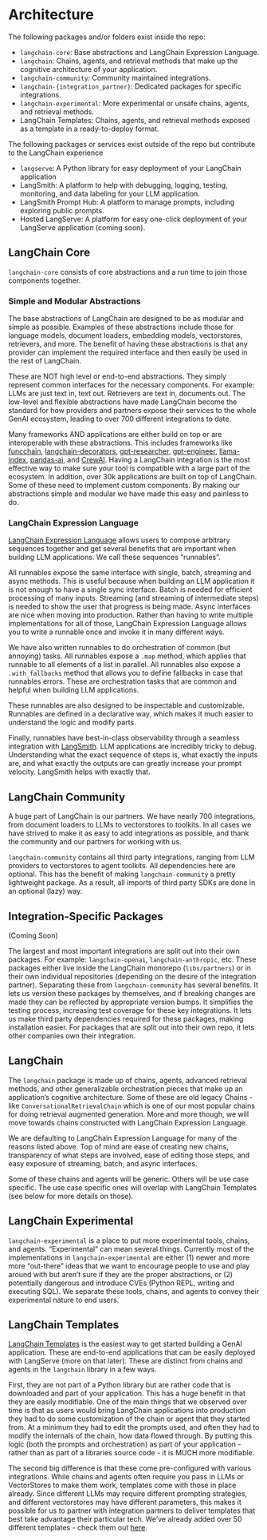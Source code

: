 # Architecture

The following packages and/or folders exist inside the repo:

- `langchain-core`: Base abstractions and LangChain Expression Language.
- `langchain`: Chains, agents, and retrieval methods that make up the cognitive architecture of your application.
- `langchain-community`: Community maintained integrations.
- `langchain-{integration_partner}`: Dedicated packages for specific integrations.
- `langchain-experimental`: More experimental or unsafe chains, agents, and retrieval methods.
- LangChain Templates: Chains, agents, and retrieval methods exposed as a template in a ready-to-deploy format.

The following packages or services exist outside of the repo but contribute to the LangChain experience

- `langserve`: A Python library for easy deployment of your LangChain application
- LangSmith: A platform to help with debugging, logging, testing, monitoring, and data labeling for your LLM application.
- LangSmith Prompt Hub: A platform to manage prompts, including exploring public prompts.
- Hosted LangServe: A platform for easy one-click deployment of your LangServe application (coming soon).

## LangChain Core

`langchain-core` consists of core abstractions and a run time to join those components together.

### Simple and Modular Abstractions

The base abstractions of LangChain are designed to be as modular and simple as possible. Examples of these abstractions include those for language models, document loaders, embedding models, vectorstores, retrievers, and more. The benefit of having these abstractions is that any provider can implement the required interface and then easily be used in the rest of LangChain.

These are NOT high level or end-to-end abstractions. They simply represent common interfaces for the necessary components. For example: LLMs are just text in, text out. Retrievers are text in, documents out. The low-level and flexible abstractions have made LangChain become the standard for how providers and partners expose their services to the whole GenAI ecosystem, leading to over 700 different integrations to date.

Many frameworks AND applications are either build on top or are interoperable with these abstractions. This includes frameworks like [funcchain](https://github.com/shroominic/funcchain), [langchain-decorators](https://github.com/ju-bezdek/langchain-decorators), [gpt-researcher](https://github.com/assafelovic/gpt-researcher), [gpt-engineer](https://github.com/AntonOsika/gpt-engineer), [llama-index](https://github.com/run-llama/llama_index), [pandas-ai](https://github.com/gventuri/pandas-ai), and [CrewAI](https://github.com/joaomdmoura/CrewAI). Having a LangChain integration is the most effective way to make sure your tool is compatible with a large part of the ecosystem. In addition, over 30k applications are built on top of LangChain. Some of these need to implement custom components. By making our abstractions simple and modular we have made this easy and painless to do.

### LangChain Expression Language

[LangChain Expression Language](https://python.langchain.com/docs/expression_language/) allows users to compose arbitrary sequences together and get several benefits that are important when building LLM applications. We call these sequences “runnables”.

All runnables expose the same interface with single, batch, streaming and async methods. This is useful because when building an LLM application it is not enough to have a single sync interface. Batch is needed for efficient processing of many inputs. Streaming (and streaming of intermediate steps) is needed to show the user that progress is being made. Async interfaces are nice when moving into production. Rather than having to write multiple implementations for all of those, LangChain Expression Language allows you to write a runnable once and invoke it in many different ways.

We have also written runnables to do orchestration of common (but annoying) tasks. All runnables expose a `.map` method, which applies that runnable to all elements of a list in parallel. All runnables also expose a  `.with_fallbacks` method that allows you to define fallbacks in case that runnables errors. These are orchestration tasks that are common and helpful when building LLM applications.

These runnables are also designed to be inspectable and customizable. Runnables are defined in a declarative way, which makes it much easier to understand the logic and modify parts.

Finally, runnables have best-in-class observability through a seamless integration with [LangSmith](https://smith.langchain.com/). LLM applications are incredibly tricky to debug. Understanding what the exact sequence of steps is, what exactly the inputs are, and what exactly the outputs are can greatly increase your prompt velocity. LangSmith helps with exactly that.

## LangChain Community

A huge part of LangChain is our partners. We have nearly 700 integrations, from document loaders to LLMs to vectorstores to toolkits. In all cases we have strived to make it as easy to add integrations as possible, and thank the community and our partners for working with us.

`langchain-community` contains all third party integrations, ranging from LLM providers to vectorstores to agent toolkits. All dependencies here are optional. This has the benefit of making `langchain-community` a pretty lightweight package. As a result, all imports of third party SDKs are done in an optional (lazy) way.

## Integration-Specific Packages

(Coming Soon)

The largest and most important integrations are split out into their own packages. For example: `langchain-openai`, `langchain-anthropic`, etc. These packages either live inside the LangChain monorepo (`libs/partners`) or in their own individual repositories (depending on the desire of the integration partner). Separating these from `langchain-community` has several benefits. It lets us version these packages by themselves, and if breaking changes are made they can be reflected by appropriate version bumps. It simplifies the testing process, increasing test coverage for these key integrations. It lets us make third party dependencies required for these packages, making installation easier. For packages that are split out into their own repo, it lets other companies own their integration.

## LangChain

The `langchain` package is made up of chains, agents, advanced retrieval methods, and other generalizable orchestration pieces that make up an application’s cognitive architecture.  Some of these are old legacy Chains - like `ConversationalRetrievalChain` which is one of our most popular chains for doing retrieval augmented generation. More and more though, we will move towards chains constructed with LangChain Expression Language.

We are defaulting to LangChain Expression Language for many of the reasons listed above. Top of mind are ease of creating new chains, transparency of what steps are involved, ease of editing those steps, and easy exposure of streaming, batch, and async interfaces.

Some of these chains and agents will be generic. Others will be use case specific. The use case specific ones will overlap with LangChain Templates (see below for more details on those).

## LangChain Experimental

`langchain-experimental` is a place to put more experimental tools, chains, and agents. “Experimental” can mean several things. Currently most of the implementations in `langchain-experimental` are either (1) newer and more more “out-there” ideas that we want to encourage people to use and play around with but aren’t sure if they are the proper abstractions, or (2) potentially dangerous and introduce CVEs (Python REPL, writing and executing SQL). We separate these tools, chains, and agents to convey their experimental nature to end users.

## LangChain Templates

[LangChain Templates](https://github.com/langchain-ai/langchain/tree/master/templates) is the easiest way to get started building a GenAI application. These are end-to-end applications that can be easily deployed with LangServe (more on that later). These are distinct from chains and agents in the `langchain` library in a few ways.

First, they are not part of a Python library but are rather code that is downloaded and part of your application. This has a huge benefit in that they are easily modifiable. One of the main things that we observed over time is that as users would bring LangChain applications into production they had to do some customization of the chain or agent that they started from. At a minimum they had to edit the prompts used, and often they had to modify the internals of the chain, how data flowed through. By putting this logic (both the prompts and orchestration) as part of your application - rather than as part of a libraries source code - it is MUCH more modifiable.

The second big difference is that these come pre-configured with various integrations. While chains and agents often require you pass in LLMs or VectorStores to make them work, templates come with those in place already. Since different LLMs may require different prompting strategies, and different vectorstores may have different parameters, this makes it possible for us to partner with integration partners to deliver templates that best take advantage their particular tech. We’ve already added over 50 different templates - check them out [here](https://templates.langchain.com/).